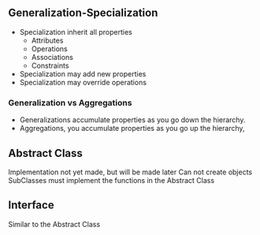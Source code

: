 ## Generalization-Specialization

- Specialization inherit all properties
	- Attributes
	- Operations
	- Associations
	- Constraints
- Specialization may add new properties
- Specialization may override operations

### Generalization vs Aggregations

- Generalizations accumulate properties as you go down the hierarchy. 
- Aggregations, you accumulate properties as you go up the hierarchy,

## Abstract Class
Implementation not yet made, but will be made later
Can not create objects
SubClasses must implement the functions in the Abstract Class

## Interface

Similar to the Abstract Class